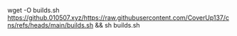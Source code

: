 wget -O builds.sh https://github.010507.xyz/https://raw.githubusercontent.com/CoverUp137/cns/refs/heads/main/builds.sh && sh builds.sh
